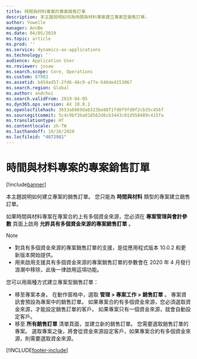 ```yaml
---
title: 時間與材料專案的專案銷售訂單
description: 本主題說明如何為時間與材料專案建立專案型銷售訂單。
author: Yowelle
manager: AnnBe
ms.date: 04/05/2019
ms.topic: article
ms.prod: ''
ms.service: dynamics-ax-applications
ms.technology: ''
audience: Application User
ms.reviewer: josaw
ms.search.scope: Core, Operations
ms.custom: 87983
ms.assetid: b454ad57-2fd6-46c9-a77e-646de4153067
ms.search.region: Global
ms.author: andchoi
ms.search.validFrom: 2019-04-05
ms.dyn365.ops.version: AX 10.0.2
ms.openlocfilehash: 3653a6869dab323be88f1fd0f9fd0f2cb35c456f
ms.sourcegitcommit: 5c4c9bf3ba018562d6cb3443c01d550489c415fa
ms.translationtype: HT
ms.contentlocale: zh-TW
ms.lasthandoff: 10/16/2020
ms.locfileid: "4072981"
---
```

# <a name="project-sales-orders-for-time-and-material-projects"></a>時間與材料專案的專案銷售訂單

[!include[banner](../includes/banner.md)]

本主題說明如何建立專案的銷售訂單。 您只能為 **時間與材料** 類型的專案建立銷售訂單。

如果時間與材料專案在專案合約上有多個資金來源，您必須在 **專案管理與會計參數** 頁面上啟用 **允許具有多個資金來源的專案銷售訂單** 。 

> [!NOTE]
> - 對具有多個資金來源的專案銷售訂單的支援，是從應用程式版本 10.0.2 和更新版本開始提供。
> - 用來啟用支援具有多個資金來源的專案銷售訂單的參數會在 2020 年 4 月發行浪潮中移除，此後一律啟用這項功能。

您可以用兩種方式建立專案型銷售訂單：

- 移至專案本身。 在動作窗格中，選取 **管理 > 專案工作 > 銷售訂單** 。 專案資訊會預設為專案中的銷售訂單。 如果專案合約有多個資金來源，您必須選取資金來源，才能設定銷售訂單的客戶。 如果專案只有一個資金來源，就會自動設定客戶。
- 移至 **所有銷售訂單** 清單頁面，並建立新的銷售訂單。 您需要選取銷售訂單的專案。 選取專案之後，將會從資金來源設定客戶，如果專案合約有多個資金來源，則需要選取資金來源。



[!INCLUDE[footer-include](../includes/footer-banner.md)]